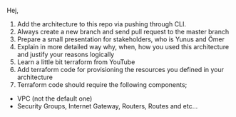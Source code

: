 Hej, 

1. Add the architecture to this repo via pushing through CLI. 
2. Always create a new branch and send pull request to the master branch
3. Prepare a small presentation for stakeholders, who is Yunus and Ömer
4. Explain in more detailed way why, when, how you used this architecture and justify your reasons logically
5. Learn a little bit terraform from YouTube
6. Add terraform code for provisioning the resources you defined in your architecture
7. Terraform code should require the following components;
- VPC (not the default one)
- Security Groups, Internet Gateway, Routers, Routes and etc... 
